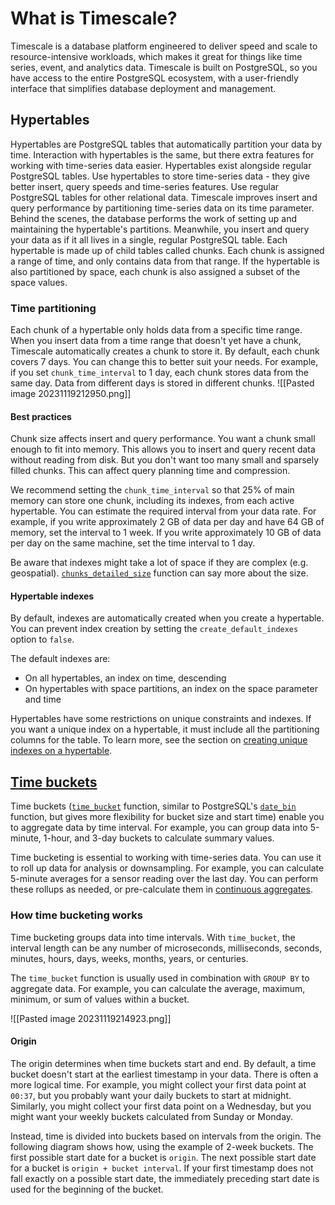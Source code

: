 # What is Timescale?

Timescale is a database platform engineered to deliver speed and scale to resource-intensive workloads, which makes it great for things like time series, event, and analytics data. Timescale is built on PostgreSQL, so you have access to the entire PostgreSQL ecosystem, with a user-friendly interface that simplifies database deployment and management.

## Hypertables
Hypertables are PostgreSQL tables that automatically partition your data by time. Interaction with hypertables is the same, but there extra features for working with time-series data easier.
Hypertables exist alongside regular PostgreSQL tables. Use hypertables to store time-series data - they give better insert, query speeds and time-series features.  Use regular PostgreSQL tables for other relational data.
Timescale improves insert and query performance by partitioning time-series data on its time parameter. Behind the scenes, the database performs the work of setting up and maintaining the hypertable's partitions. Meanwhile, you insert and query your data as if it all lives in a single, regular PostgreSQL table.
Each hypertable is made up of child tables called chunks. Each chunk is assigned a range of time, and only contains data from that range. If the hypertable is also partitioned by space, each chunk is also assigned a subset of the space values.

### Time partitioning
Each chunk of a hypertable only holds data from a specific time range. When you insert data from a time range that doesn't yet have a chunk, Timescale automatically creates a chunk to store it.
By default, each chunk covers 7 days. You can change this to better suit your needs. For example, if you set `chunk_time_interval` to 1 day, each chunk stores data from the same day. Data from different days is stored in different chunks.
![[Pasted image 20231119212950.png]]
#### Best practices
Chunk size affects insert and query performance. You want a chunk small enough to fit into memory. This allows you to insert and query recent data without reading from disk. But you don't want too many small and sparsely filled chunks. This can affect query planning time and compression.

We recommend setting the `chunk_time_interval` so that 25% of main memory can store one chunk, including its indexes, from each active hypertable. You can estimate the required interval from your data rate. For example, if you write approximately 2 GB of data per day and have 64 GB of memory, set the interval to 1 week. If you write approximately 10 GB of data per day on the same machine, set the time interval to 1 day.

Be aware that indexes might take a lot of space if they are complex (e.g. geospatial). [`chunks_detailed_size`](https://docs.timescale.com/api/latest/hypertable/chunks_detailed_size) function can say more about the size.
#### Hypertable indexes
By default, indexes are automatically created when you create a hypertable. You can prevent index creation by setting the `create_default_indexes` option to `false`.

The default indexes are:
- On all hypertables, an index on time, descending
- On hypertables with space partitions, an index on the space parameter and time

Hypertables have some restrictions on unique constraints and indexes. If you want a unique index on a hypertable, it must include all the partitioning columns for the table. To learn more, see the section on [creating unique indexes on a hypertable](https://docs.timescale.com/use-timescale/latest/hypertables/hypertables-and-unique-indexes/).

## [Time buckets](https://docs.timescale.com/use-timescale/latest/time-buckets/#time-buckets)
Time buckets ([`time_bucket`](https://docs.timescale.com/api/latest/hyperfunctions/time_bucket/) function, similar to PostgreSQL's [`date_bin`](https://www.postgresql.org/docs/current/functions-datetime.html#FUNCTIONS-DATETIME-BIN) function, but gives more flexibility for bucket size and start time) enable you to aggregate data by time interval. For example, you can group data into 5-minute, 1-hour, and 3-day buckets to calculate summary values.

Time bucketing is essential to working with time-series data. You can use it to roll up data for analysis or downsampling. For example, you can calculate 5-minute averages for a sensor reading over the last day. You can perform these rollups as needed, or pre-calculate them in [continuous aggregates](https://docs.timescale.com/use-timescale/latest/continuous-aggregates/).

### How time bucketing works
Time bucketing groups data into time intervals. With `time_bucket`, the interval length can be any number of microseconds, milliseconds, seconds, minutes, hours, days, weeks, months, years, or centuries.

The `time_bucket` function is usually used in combination with `GROUP BY` to aggregate data. For example, you can calculate the average, maximum, minimum, or sum of values within a bucket.

![[Pasted image 20231119214923.png]]

#### Origin
The origin determines when time buckets start and end. By default, a time bucket doesn't start at the earliest timestamp in your data. There is often a more logical time. For example, you might collect your first data point at `00:37`, but you probably want your daily buckets to start at midnight. Similarly, you might collect your first data point on a Wednesday, but you might want your weekly buckets calculated from Sunday or Monday.

Instead, time is divided into buckets based on intervals from the origin. The following diagram shows how, using the example of 2-week buckets. The first possible start date for a bucket is `origin`. The next possible start date for a bucket is `origin + bucket interval`. If your first timestamp does not fall exactly on a possible start date, the immediately preceding start date is used for the beginning of the bucket.